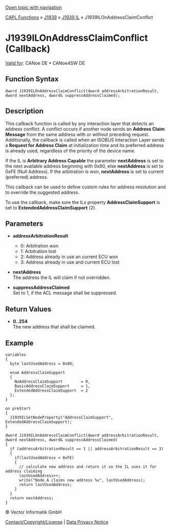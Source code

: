 [Open topic with navigation](../../../../../../CANoeDEFamily.htm#Topics/CAPLFunctions/J1939/J1939InteractionLayer/Functions/CAPLfunctionJ1939ILOnAddressClaimConflict.md)

[CAPL Functions](../../../CAPLfunctions.md) » [J1939](../../CAPLfunctionsJ1939StartPage.md) » [J1939 IL](../CAPLfunctionsJ1939ILOverview.md) » J1939ILOnAddressClaimConflict

# J1939ILOnAddressClaimConflict (Callback)

[Valid for](../../../../Shared/FeatureAvailability.md): CANoe DE • CANoe4SW DE

## Function Syntax

```
dword J1939ILOnAddressClaimConflict(dword addressArbitrationResult, dword nextAddress, dword& suppressAddressClaimed);
```

## Description

This callback function is called by any interaction layer that detects an address conflict. A conflict occurs if another node sends an **Address Claim Message** from the same address with or without preceding request. Additionally, the callback is called when an ISOBUS Interaction Layer sends a **Request for Address Claim** at initialization time and its preferred address is already used, regardless of the priority of the device name.

If the IL is **Arbitrary Address Capable** the parameter **nextAddress** is set to the next available address beginning with 0x80, else **nextAddress** is set to 0xFE (Null Address). If the arbitration is won, **nextAddress** is set to current (preferred) address.

This callback can be used to define custom rules for address resolution and to override the suggested address.

To use the callback, make sure the ILs property **AddressClaimSupport** is set to **ExtendedAddressClaimSupport** (2).

## Parameters

- **addressArbitrationResult**  
  - 0: Arbitration won
  - 1: Arbitration lost
  - 2: Address already in use an current ECU won
  - 3: Address already in use and current ECU lost

- **nextAddress**  
  The address the IL will claim if not overridden.

- **suppressAddressClaimed**  
  Set to 1, if the ACL message shall be suppressed.

## Return Values

- **0..254**  
  The new address that shall be claimed.

## Example

```plaintext
variables
{
  byte lastUsedAddress = 0x80;

  enum AddressClaimSupport
  {
    NoAddressClaimSupport        = 0,
    BasicAddressClaimSupport     = 1,
    ExtendedAddressClaimSupport  = 2
  };
}

on preStart
{
  J1939ILSetNodeProperty("AddressClaimSupport", ExtendedAddressClaimSupport);
}

dword J1939ILOnAddressClaimConflict(dword addressArbitrationResult, dword nextAddress, dword& suppressAddressClaimed)
{
  if (addressArbitrationResult == 1 || addressArbitrationResult == 3)
  {
    if(lastUsedAddress < 0xFE)
    {
      // calculate new address and return it so the IL uses it for address claiming
      lastUsedAddress++;
      write("Node_A claims new address %u", lastUsedAddress);
      return lastUsedAddress;
    }
  }
  return nextAddress;
}
```

© Vector Informatik GmbH

[Contact/Copyright/License](../../../../Shared/ContactCopyrightLicense.md) | [Data Privacy Notice](https://www.vector.com/int/en/company/get-info/privacy-policy/)

